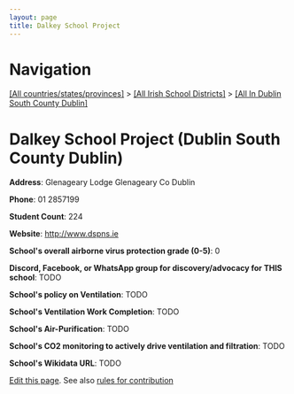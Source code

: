 ```yaml
---
layout: page
title: Dalkey School Project
---
```

# Navigation

[[All countries/states/provinces]](../../..) > [[All Irish School Districts]](../..) > [[All In Dublin South County Dublin]](..)

# Dalkey School Project (Dublin South County Dublin)

**Address**: Glenageary Lodge Glenageary Co Dublin

**Phone**: 01 2857199

**Student Count**: 224

**Website**: <http://www.dspns.ie>

**School's overall airborne virus protection grade (0-5)**: 0

**Discord, Facebook, or WhatsApp group for discovery/advocacy for THIS school**: TODO

**School's policy on Ventilation**: TODO

**School's Ventilation Work Completion**: TODO

**School's Air-Purification**: TODO

**School's CO2 monitoring to actively drive ventilation and filtration**: TODO

**School's Wikidata URL**: TODO


[Edit this page](https://github.com/ventilate-schools/Ireland/edit/main/./Dublin_South_County_Dublin/Dalkey_School_Project.md). See also [rules for contribution](../../../contribution-rules/)